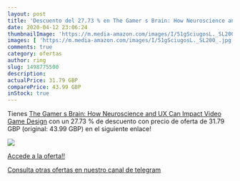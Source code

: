 ```yaml
---
layout: post
title: 'Descuento del 27.73 % en The Gamer s Brain: How Neuroscience and '
date: 2020-04-12 23:06:24
thumbnailImage: 'https://m.media-amazon.com/images/I/51gSciugosL._SL200_.jpg'
images: [ 'https://m.media-amazon.com/images/I/51gSciugosL._SL200_.jpg' ]
comments: true
category: ofertas
author: ring
slug: 1498775500
description:
actualPrice: 31.79 GBP
comparePrice: 43.99 GBP
inStock: true
---
```


Tienes [The Gamer s Brain: How Neuroscience and UX Can Impact Video Game Design](https://www.amazon.com/dp/1498775500/?tag=redken08-20) con un 27.73 % de descuento con precio de oferta de 31.79 GBP (original: 43.99 GBP) en el siguiente enlace!

[![](https://m.media-amazon.com/images/I/51gSciugosL._SL200_.jpg)](https://www.amazon.com/dp/1498775500/?tag=redken08-20)

[Accede a la oferta!!](https://www.amazon.com/dp/1498775500/?tag=redken08-20)

[Consulta otras ofertas en nuestro canal de telegram](https://t.me/s/ofertas25)
